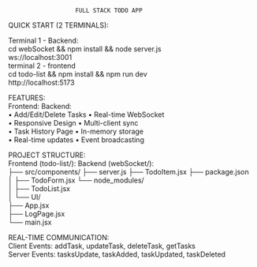 

                       FULL STACK TODO APP                           

                                                                       
  QUICK START (2 TERMINALS):                                          
                                                                        
 Terminal 1 - Backend:                                                  
   cd webSocket && npm install && node server.js                      
    ws://localhost:3001                                            
  terminal 2 - frontend                                                                
    cd todo-list && npm install && npm run dev                          
    http://localhost:5173                                           
                                                                       
 FEATURES:                                                          
   Frontend:                            Backend:                       
   • Add/Edit/Delete Tasks              • Real-time WebSocket         
    • Responsive Design                  • Multi-client sync           
    • Task History Page                  • In-memory storage            
    • Real-time updates                  • Event broadcasting          
    
  PROJECT STRUCTURE:                                                  
  Frontend (todo-list/):              Backend (webSocket/):           
    ├── src/components/                 ├── server.js                       ├── TodoItem.jsx                ├── package.json                
   │   ├── TodoForm.jsx                └── node_modules/               
   │   ├── TodoList.jsx                                                
   │   └── UI/                                                       
   ├── App.jsx                                                         
   ├── LogPage.jsx                                                     
   └── main.jsx                                                        
                                                                       
 REAL-TIME COMMUNICATION:                                           
    Client Events: addTask, updateTask, deleteTask, getTasks            
    Server Events: tasksUpdate, taskAdded, taskUpdated, taskDeleted     
